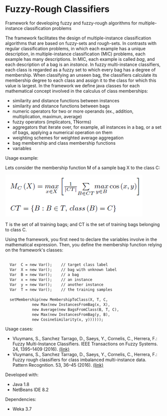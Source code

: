 # Fuzzy-Rough Classifiers
Framework for developing fuzzy and fuzzy-rough algorithms for multiple-instance classification problems

The framework facilitates the design of multiple-instance classification algorithms that are based on fuzzy-sets and rough-sets. In contrasts with regular classification problems, in which each example has a unique description, in multiple-instance classification (MIC) problems, each example has many descriptions. In MIC, each example is called <em>bag</em>, and each description of a bag is an <em>instance</em>. In fuzzy multi-instance classifiers, each class is regarded as a fuzzy set to which every bag has a degree of membership. When classifying an unseen bag, the classifiers calculate its membership degree to each class and assign it to the class for which this value is largest. In the framework we define java classes for each mathematical concept involved in the calculus of class memberships:

- similarity and distance functions between instances
- similarity and distance functions between bags
- numeric operators for two or more operands (ex., addition, multiplication, maximun, average)
- fuzzy operators (implicators, TNorms)
- aggregators that iterate over, for example, all instances in a bag, or a set of bags, applying a numerical operation on them
- weighting schemes for weighted average aggregation
- bag membership and class membership functions
- variables

Usage example:

Lets consider the membership function M of a sample bag X to the class C:

<img src="membfunction.png" alt="Membership Function">

T is the set of all training bags; and CT is the set of training bags belonging to class C.

Using the framework, you first need to declare the variables involve in the mathematical expression. Then, you define the membership function relying on the framework's classes:
<pre><code>
  Var <Integer> C = new Var();    // target class label  
  Var <Instance> X = new Var();    // bag with unknown label 
  Var <Instance> B = new Var();    // a bag  
  Var <Instance> x = new Var();    // an instance 
  Var <Instance> y = new Var();    // another instance 
  Var <Instances> T = new Var();    // the training samples
  
  setMembership(new MembershipToClass(X, T, C, 
            new Max(new InstancesFromBag(x, X), 
            new Average(new BagsFromClass(B, T, C),
            new Max(new InstancesFromBag(y, B),
            new CosineSimilarity(x, y))))));
</code></pre>

Usage cases:
- Vluymans, S., Sanchez Tarrago, D., Saeys, Y., Cornelis, C., Herrera, F.: Fuzzy Multi-Instance Classifiers. IEEE Transactions on Fuzzy Systems. 24, 1395–1409 (2016). <a href="https://ieeexplore.ieee.org/document/7378303" target="_blank">(link)</a>
- Vluymans, S., Sanchez Tarrago, D., Saeys, Y., Cornelis, C., Herrera, F.: Fuzzy rough classifiers for class imbalanced multi-instance data. Pattern Recognition. 53, 36–45 (2016). <a href="https://www.sciencedirect.com/science/article/abs/pii/S0031320315004446" target="_blank">(link)</a>

Developed with:
- Java 1.8
- NetBeans IDE 8.2

Dependencies:
- Weka 3.7

